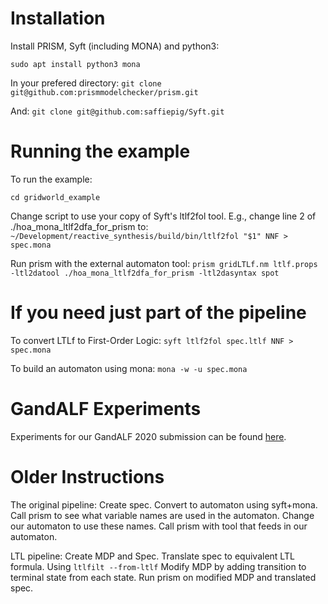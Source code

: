 # Installation
Install PRISM, Syft (including MONA) and python3:

```sudo apt install python3 mona```

In your prefered directory:
```git clone git@github.com:prismmodelchecker/prism.git```

And:
```git clone git@github.com:saffiepig/Syft.git```

# Running the example
To run the example:

```cd gridworld_example```

Change script to use your copy of Syft's ltlf2fol tool. E.g., change line 2 of ./hoa_mona_ltlf2dfa_for_prism to:
```~/Development/reactive_synthesis/build/bin/ltlf2fol "$1" NNF > spec.mona```


Run prism with the external automaton tool:
```prism gridLTLf.nm ltlf.props -ltl2datool ./hoa_mona_ltlf2dfa_for_prism -ltl2dasyntax spot```



# If you need just part of the pipeline

To convert LTLf to First-Order Logic:
```syft ltlf2fol spec.ltlf NNF > spec.mona```

To build an automaton using mona:
```mona -w -u spec.mona```

# GandALF Experiments
Experiments for our GandALF 2020 submission can be found [here](https://github.com/andrewmw94/gandalf_2020_experiments).

# Older Instructions

The original pipeline:
Create spec.
Convert to automaton using syft+mona.
Call prism to see what variable names are used in the automaton.
Change our automaton to use these names.
Call prism with tool that feeds in our automaton.

LTL pipeline:
Create MDP and Spec.
Translate spec to equivalent LTL formula. Using ```ltlfilt --from-ltlf```
Modify MDP by adding transition to terminal state from each state.
Run prism on modified MDP and translated spec.


